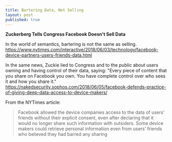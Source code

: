 ```yaml
---
title: Bartering Data, Not Selling
layout: post
published: true
---
```

**Zuckerberg Tells Congress Facebook Doesn't Sell Data**

In the world of semantics, bartering is not the same as selling. https://www.nytimes.com/interactive/2018/06/03/technology/facebook-device-partners-users-friends-data.html

In the same news, Zuckie lied to Congress and to the public about users owning and having control of their data, saying: "Every piece of content that you share on Facebook you own. You have complete control over who sees it and how you share it." https://nakedsecurity.sophos.com/2018/06/05/facebook-defends-practice-of-giving-deep-data-access-to-device-makers/

From the NYTimes article:
<blockquote>
Facebook allowed the device companies access to the data of users’ friends without their explicit consent, even after declaring that it would no longer share such information with outsiders. Some device makers could retrieve personal information even from users’ friends who believed they had barred any sharing
</blockquote>

